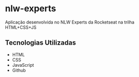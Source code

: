 # nlw-experts
Aplicação desenvolvida no NLW Experts da Rocketseat na trilha HTML+CSS+JS

## Tecnologias Utilizadas

- HTML
- CSS
- JavaScript
- Github
